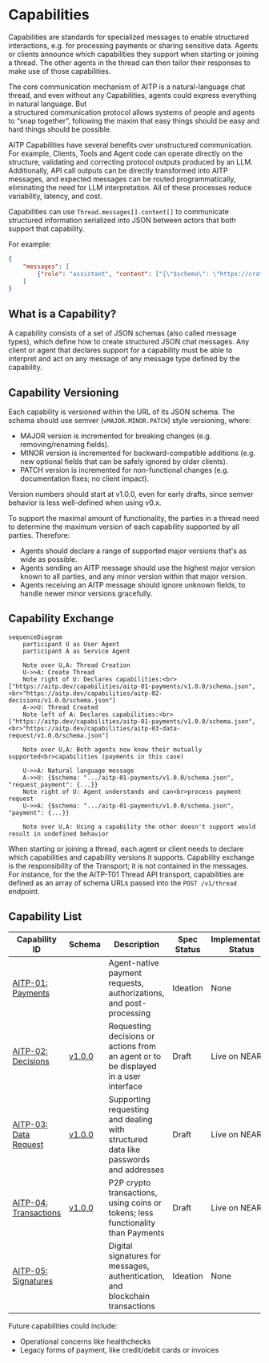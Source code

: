 # Capabilities

Capabilities are standards for specialized messages to enable structured interactions, e.g. for processing payments or sharing sensitive data. Agents or clients announce which capabilities they support when starting or joining a thread.  The other agents in the thread can then tailor their responses to make use of those capabilities.

The core communication mechanism of AITP is a natural-language chat thread, and even without any Capabilities, agents could express everything in natural language.  But  
a structured communication protocol allows systems of people and agents to “snap together”, following the maxim that easy things should be easy and hard things should be possible.

AITP Capabilities have several benefits over unstructured communication. For example, Clients, Tools and Agent code can operate directly on the structure, validating and correcting protocol outputs produced by an LLM. Additionally, API call outputs can be directly transformed into AITP messages, and expected messages can be routed programmatically, eliminating the need for LLM interpretation. All of these processes reduce variability, latency, and cost.

Capabilities can use `Thread.messages[].content[]` to communicate structured information serialized into JSON between actors that both support that capability.

For example:
```json
{
    "messages": [
        {"role": "assistant", "content": ["{\"$schema\": \"https://crates.io/crates/aitp_schema/capabilities/aitp-04-transactions/v1.0.0/schema.json\", \"type\": \"request_payment\": {...}}"]}
    ]
}
```

## What is a Capability?

A capability consists of a set of JSON schemas (also called message types), which define how to create structured JSON chat messages.  Any client or agent that declares support for a capability must be able to interpret and act on any message of any message type defined by the capability.

## Capability Versioning

Each capability is versioned within the URL of its JSON schema.  The schema should use semver (`vMAJOR.MINOR.PATCH`) style versioning, where:
* MAJOR version is incremented for breaking changes (e.g. removing/renaming fields).
* MINOR version is incremented for backward-compatible additions (e.g. new optional fields that can be safely ignored by older clients).
* PATCH version is incremented for non-functional changes (e.g. documentation fixes; no client impact).

Version numbers should start at v1.0.0, even for early drafts, since semver behavior is less well-defined when using v0.x.

To support the maximal amount of functionality, the parties in a thread need to determine the maximum version of each capability supported by all parties.  Therefore:
* Agents should declare a range of supported major versions that's as wide as possible.
* Agents sending an AITP message should use the highest major version known to all parties, and any minor version within that major version.
* Agents receiving an AITP message should ignore unknown fields, to handle newer minor versions gracefully.

## Capability Exchange

```mermaid
sequenceDiagram
    participant U as User Agent
    participant A as Service Agent
    
    Note over U,A: Thread Creation
    U->>A: Create Thread
    Note right of U: Declares capabilities:<br>["https://aitp.dev/capabilities/aitp-01-payments/v1.0.0/schema.json",<br>"https://aitp.dev/capabilities/aitp-02-decisions/v1.0.0/schema.json"]
    A->>U: Thread Created
    Note left of A: Declares capabilities:<br>["https://aitp.dev/capabilities/aitp-01-payments/v1.0.0/schema.json",<br>"https://aitp.dev/capabilities/aitp-03-data-request/v1.0.0/schema.json"]
    
    Note over U,A: Both agents now know their mutually supported<br>capabilities (payments in this case)
    
    U->>A: Natural language message
    A->>U: {$schema: ".../aitp-01-payments/v1.0.0/schema.json", "request_payment": {...}}
    Note right of U: Agent understands and can<br>process payment request
    U->>A: {$schema: ".../aitp-01-payments/v1.0.0/schema.json", "payment": {...}}
    
    Note over U,A: Using a capability the other doesn't support would result in undefined behavior
```

When starting or joining a thread, each agent or client needs to declare which capabilities and capability versions it supports.  Capability exchange is the responsibility of the Transport; it is not contained in the messages.  For instance, for the the AITP-T01 Thread API transport, capabilities are defined as an array of schema URLs passed into the `POST /v1/thread` endpoint.

## Capability List

| Capability ID                                              | Schema                                                                     | Description                                                                          | Spec Status | Implementation Status |
|------------------------------------------------------------|----------------------------------------------------------------------------|--------------------------------------------------------------------------------------|-------------|-----------------------|
| [AITP-01: Payments](capabilities/aitp-01-payments)         |                                                                            | Agent-native payment requests, authorizations, and post-processing                   | Ideation    | None                  |
| [AITP-02: Decisions](capabilities/aitp-02-decisions)       | [v1.0.0](pathname:///capabilities/aitp-02-decisions/v1.0.0/schema.json)    | Requesting decisions or actions from an agent or to be displayed in a user interface | Draft       | Live on NEAR AI       |
| [AITP-03: Data Request](capabilities/aitp-03-data-request) | [v1.0.0](pathname:///capabilities/aitp-03-data-request/v1.0.0/schema.json) | Supporting requesting and dealing with structured data like passwords and addresses  | Draft       | Live on NEAR AI       |
| [AITP-04: Transactions](capabilities/aitp-04-transactions) | [v1.0.0](pathname:///capabilities/aitp-04-transactions/v1.0.0/schema.json) | P2P crypto transactions, using coins or tokens; less functionality than Payments     | Draft       | Live on NEAR AI       |
| [AITP-05: Signatures](capabilities/aitp-05-signatures)     |                                                                            | Digital signatures for messages, authentication, and blockchain transactions         | Ideation    | None                  |

Future capabilities could include:
* Operational concerns like healthchecks
* Legacy forms of payment, like credit/debit cards or invoices
